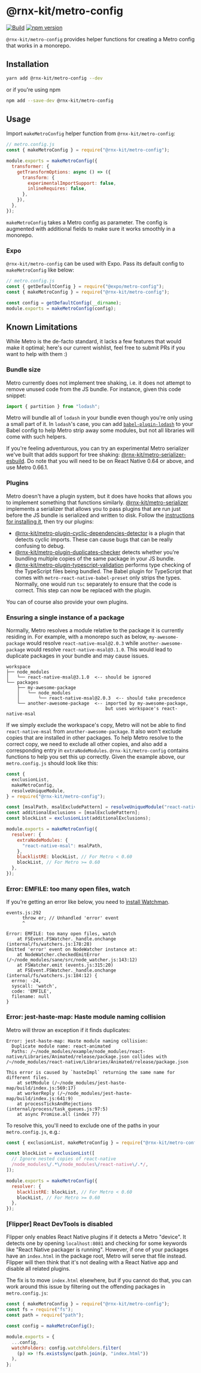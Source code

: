 # @rnx-kit/metro-config

[![Build](https://github.com/microsoft/rnx-kit/actions/workflows/build.yml/badge.svg)](https://github.com/microsoft/rnx-kit/actions/workflows/build.yml)
[![npm version](https://img.shields.io/npm/v/@rnx-kit/metro-config)](https://www.npmjs.com/package/@rnx-kit/metro-config)

`@rnx-kit/metro-config` provides helper functions for creating a Metro config
that works in a monorepo.

## Installation

```sh
yarn add @rnx-kit/metro-config --dev
```

or if you're using npm

```sh
npm add --save-dev @rnx-kit/metro-config
```

## Usage

Import `makeMetroConfig` helper function from `@rnx-kit/metro-config`:

```js
// metro.config.js
const { makeMetroConfig } = require("@rnx-kit/metro-config");

module.exports = makeMetroConfig({
  transformer: {
    getTransformOptions: async () => ({
      transform: {
        experimentalImportSupport: false,
        inlineRequires: false,
      },
    }),
  },
});
```

`makeMetroConfig` takes a Metro config as parameter. The config is augmented
with additional fields to make sure it works smoothly in a monorepo.

### Expo

`@rnx-kit/metro-config` can be used with Expo. Pass its default config to
`makeMetroConfig` like below:

```js
// metro.config.js
const { getDefaultConfig } = require("@expo/metro-config");
const { makeMetroConfig } = require("@rnx-kit/metro-config");

const config = getDefaultConfig(__dirname);
module.exports = makeMetroConfig(config);
```

## Known Limitations

While Metro is the de-facto standard, it lacks a few features that would make it
optimal; here's our current wishlist, feel free to submit PRs if you want to
help with them :)

### Bundle size

Metro currently does not implement tree shaking, i.e. it does not attempt to
remove unused code from the JS bundle. For instance, given this code snippet:

```ts
import { partition } from "lodash";
```

Metro will bundle all of `lodash` in your bundle even though you're only using a
small part of it. In `lodash`'s case, you can add
[`babel-plugin-lodash`](https://github.com/lodash/babel-plugin-lodash#readme) to
your Babel config to help Metro strip away some modules, but not all libraries
will come with such helpers.

If you're feeling adventurous, you can try an experimental Metro serializer
we've built that adds support for tree shaking:
[@rnx-kit/metro-serializer-esbuild](https://github.com/microsoft/rnx-kit/tree/main/packages/metro-serializer-esbuild#readme).
Do note that you will need to be on React Native 0.64 or above, and use Metro
0.66.1.

### Plugins

Metro doesn't have a plugin system, but it does have hooks that allows you to
implement something that functions similarly.
[@rnx-kit/metro-serializer](https://github.com/microsoft/rnx-kit/tree/main/packages/metro-serializer#readme)
implements a serializer that allows you to pass plugins that are run just before
the JS bundle is serialized and written to disk. Follow the
[instructions for installing it](https://github.com/microsoft/rnx-kit/tree/main/packages/metro-serializer#usage),
then try our plugins:

- [@rnx-kit/metro-plugin-cyclic-dependencies-detector](https://github.com/microsoft/rnx-kit/tree/main/packages/metro-plugin-cyclic-dependencies-detector)
  is a plugin that detects cyclic imports. These can cause bugs that can be
  really confusing to debug.
- [@rnx-kit/metro-plugin-duplicates-checker](https://github.com/microsoft/rnx-kit/tree/main/packages/metro-plugin-duplicates-checker)
  detects whether you're bundling multiple copies of the same package in your JS
  bundle.
- [@rnx-kit/metro-plugin-typescript-validation](https://github.com/microsoft/rnx-kit/tree/main/packages/metro-plugin-typescript-validation)
  performs type checking of the TypeScript files being bundled. The Babel plugin
  for TypeScript that comes with `metro-react-native-babel-preset` only strips
  the types. Normally, one would run `tsc` separately to ensure that the code is
  correct. This step can now be replaced with the plugin.

You can of course also provide your own plugins.

### Ensuring a single instance of a package

Normally, Metro resolves a module relative to the package it is currently
residing in. For example, with a monorepo such as below, `my-awesome-package`
would resolve `react-native-msal@2.0.3` while `another-awesome-package` would
resolve `react-native-msal@3.1.0`. This would lead to duplicate packages in your
bundle and may cause issues.

```
workspace
├── node_modules
│   └── react-native-msal@3.1.0  <-- should be ignored
└── packages
    ├── my-awesome-package
    │   └── node_modules
    │       └── react-native-msal@2.0.3  <-- should take precedence
    └── another-awesome-package  <-- imported by my-awesome-package,
                                     but uses workspace's react-native-msal
```

If we simply exclude the workspace's copy, Metro will not be able to find
`react-native-msal` from `another-awesome-package`. It also won't exclude copies
that are installed in other packages. To help Metro resolve to the correct copy,
we need to exclude all other copies, and also add a corresponding entry in
`extraNodeModules`. `@rnx-kit/metro-config` contains functions to help you set
this up correctly. Given the example above, our `metro.config.js` should look
like this:

```js
const {
  exclusionList,
  makeMetroConfig,
  resolveUniqueModule,
} = require("@rnx-kit/metro-config");

const [msalPath, msalExcludePattern] = resolveUniqueModule("react-native-msal");
const additionalExclusions = [msalExcludePattern];
const blockList = exclusionList(additionalExclusions);

module.exports = makeMetroConfig({
  resolver: {
    extraNodeModules: {
      "react-native-msal": msalPath,
    },
    blacklistRE: blockList, // For Metro < 0.60
    blockList, // For Metro >= 0.60
  },
});
```

### Error: EMFILE: too many open files, watch

If you're getting an error like below, you need to
[install Watchman](https://facebook.github.io/watchman/docs/install.html).

```
events.js:292
      throw er; // Unhandled 'error' event
      ^

Error: EMFILE: too many open files, watch
    at FSEvent.FSWatcher._handle.onchange (internal/fs/watchers.js:178:28)
Emitted 'error' event on NodeWatcher instance at:
    at NodeWatcher.checkedEmitError (/~/node_modules/sane/src/node_watcher.js:143:12)
    at FSWatcher.emit (events.js:315:20)
    at FSEvent.FSWatcher._handle.onchange (internal/fs/watchers.js:184:12) {
  errno: -24,
  syscall: 'watch',
  code: 'EMFILE',
  filename: null
}
```

### Error: jest-haste-map: Haste module naming collision

Metro will throw an exception if it finds duplicates:

```
Error: jest-haste-map: Haste module naming collision:
  Duplicate module name: react-animated
  Paths: /~/node_modules/example/node_modules/react-native/Libraries/Animated/release/package.json collides with /~/node_modules/react-native/Libraries/Animated/release/package.json

This error is caused by `hasteImpl` returning the same name for different files.
    at setModule (/~/node_modules/jest-haste-map/build/index.js:569:17)
    at workerReply (/~/node_modules/jest-haste-map/build/index.js:641:9)
    at processTicksAndRejections (internal/process/task_queues.js:97:5)
    at async Promise.all (index 77)
```

To resolve this, you'll need to exclude one of the paths in your
`metro.config.js`, e.g.:

```js
const { exclusionList, makeMetroConfig } = require("@rnx-kit/metro-config");

const blockList = exclusionList([
  // Ignore nested copies of react-native
  /node_modules\/.*\/node_modules\/react-native\/.*/,
]);

module.exports = makeMetroConfig({
  resolver: {
    blacklistRE: blockList, // For Metro < 0.60
    blockList, // For Metro >= 0.60
  },
});
```

### [Flipper] React DevTools is disabled

Flipper only enables React Native plugins if it detects a Metro "device". It
detects one by opening `localhost:8081` and checking for some keywords like
"React Native packager is running". However, if one of your packages have an
`index.html` in the package root, Metro will serve that file instead. Flipper
will then think that it's not dealing with a React Native app and disable all
related plugins.

The fix is to move `index.html` elsewhere, but if you cannot do that, you can
work around this issue by filtering out the offending packages in
`metro.config.js`:

```js
const { makeMetroConfig } = require("@rnx-kit/metro-config");
const fs = require("fs");
const path = require("path");

const config = makeMetroConfig();

module.exports = {
  ...config,
  watchFolders: config.watchFolders.filter(
    (p) => !fs.existsSync(path.join(p, "index.html"))
  ),
};
```
